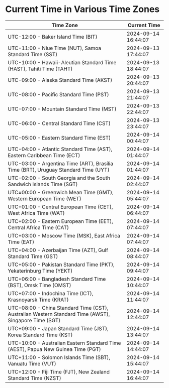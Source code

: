# Current Time in Various Time Zones

| Time Zone | Current Time |
|-----------|--------------|
| UTC-12:00 - Baker Island Time (BIT) | 2024-09-14 16:44:07 |
| UTC-11:00 - Niue Time (NUT), Samoa Standard Time (SST) | 2024-09-13 17:44:07 |
| UTC-10:00 - Hawaii-Aleutian Standard Time (HAST), Tahiti Time (TAHT) | 2024-09-13 18:44:07 |
| UTC-09:00 - Alaska Standard Time (AKST) | 2024-09-13 20:44:07 |
| UTC-08:00 - Pacific Standard Time (PST) | 2024-09-13 21:44:07 |
| UTC-07:00 - Mountain Standard Time (MST) | 2024-09-13 22:44:07 |
| UTC-06:00 - Central Standard Time (CST) | 2024-09-13 23:44:07 |
| UTC-05:00 - Eastern Standard Time (EST) | 2024-09-14 00:44:07 |
| UTC-04:00 - Atlantic Standard Time (AST), Eastern Caribbean Time (ECT) | 2024-09-14 01:44:07 |
| UTC-03:00 - Argentina Time (ART), Brasília Time (BRT), Uruguay Standard Time (UYT) | 2024-09-14 01:44:07 |
| UTC-02:00 - South Georgia and the South Sandwich Islands Time (SGT) | 2024-09-14 02:44:07 |
| UTC±00:00 - Greenwich Mean Time (GMT), Western European Time (WET) | 2024-09-14 05:44:07 |
| UTC+01:00 - Central European Time (CET), West Africa Time (WAT) | 2024-09-14 06:44:07 |
| UTC+02:00 - Eastern European Time (EET), Central Africa Time (CAT) | 2024-09-14 07:44:07 |
| UTC+03:00 - Moscow Time (MSK), East Africa Time (EAT) | 2024-09-14 07:44:07 |
| UTC+04:00 - Azerbaijan Time (AZT), Gulf Standard Time (GST) | 2024-09-14 08:44:07 |
| UTC+05:00 - Pakistan Standard Time (PKT), Yekaterinburg Time (YEKT) | 2024-09-14 09:44:07 |
| UTC+06:00 - Bangladesh Standard Time (BST), Omsk Time (OMST) | 2024-09-14 10:44:07 |
| UTC+07:00 - Indochina Time (ICT), Krasnoyarsk Time (KRAT) | 2024-09-14 11:44:07 |
| UTC+08:00 - China Standard Time (CST), Australian Western Standard Time (AWST), Singapore Time (SGT) | 2024-09-14 12:44:07 |
| UTC+09:00 - Japan Standard Time (JST), Korea Standard Time (KST) | 2024-09-14 13:44:07 |
| UTC+10:00 - Australian Eastern Standard Time (AEST), Papua New Guinea Time (PGT) | 2024-09-14 14:44:07 |
| UTC+11:00 - Solomon Islands Time (SBT), Vanuatu Time (VUT) | 2024-09-14 15:44:07 |
| UTC+12:00 - Fiji Time (FJT), New Zealand Standard Time (NZST) | 2024-09-14 16:44:07 |
